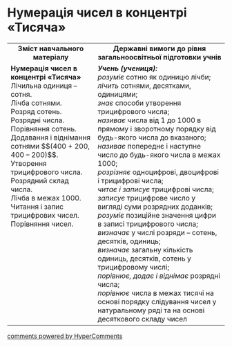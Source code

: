 <div id="hypercomments_widget" class="js-hypercomments-widget invisible"></div>

# Нумерація чисел в концентрі «Тисяча»
<table>
  <tr>
    <td width="40%" align="center"><b>Зміст навчального матеріалу<b></td>
    <td width="60%" align="center"><b>Державні вимоги до рівня загальноосвітньої підготовки учнів</b></td>
  </tr>
  <tr>
    <td width="40%" style="vertical-align:top !important;"><b>Нумерація чисел в концентрі «Тисяча»</b><br>
Лічильна одиниця – сотня.<br>  
Лічба сотнями.<br> 
Розряд сотень. Розрядні числа.<br> 
Порівняння сотень. Додавання і віднімання сотнями $$(400 + 200, 400 – 200)$$.<br>
Утворення трицифрового числа.<br>
Розрядний склад числа.<br>
Лічба в межах 1000. <br>
Читання і запис трицифрових чисел. <br>
Порівняння чисел.<br></td>
    <td width="60%" style="vertical-align:top !important;"><i><b>Учень (учениця):</b></i><br>
<i>розуміє</i> сотню як  одиницю лічби;<br>
<i>лічить</i> сотнями, десятками, одиницями; <br>
<i>знає</i> способи утворення трицифрового числа;<br>
<i>називає</i> числа від 1 до 1000 в прямому і зворотному порядку від будь-якого числа до вказаного; <br>
<i>називає</i> попереднє і наступне число до будь-якого числа в межах 1000;<br>
<i>розрізняє</i> одноцифрові,  двоцифрові і трицифрові числа;<br>
<i>читає і записує </i>трицифрові числа;<br>
<i>записує </i>трицифрове число у вигляді суми розрядних доданків;<br>
<i>розуміє</i> позиційне значення цифри в записі трицифрового числа;<br>
<i>визначає</i> у числі розряди – сотень, десятків, одиниць;<br>
<i>визначає </i>загальну кількість одиниць, десятків, сотень у трицифровому числі;<br>
<i>порівнює, додає і віднімає </i> розрядні числа;<br>
<i>порівнює</i> числа в межах тисячі на основі порядку слідування чисел у натуральному ряді та на основі десяткового складу чисел<br></td>
  </tr>
</table>

<div class="js-hypercomments-container">
    <a href="http://hypercomments.com" class="hc-link" title="comments widget">comments powered by HyperComments</a>
</div>